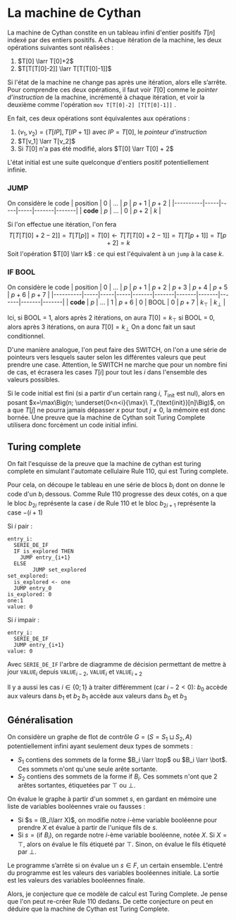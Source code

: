 
# La machine de Cythan

La machine de Cythan constite en un tableau infini d'entier positifs $T[n]$ indexé par des entiers positifs.
A chaque itération de la machine, les deux opérations suivantes sont réalisées :
1. $T[0] \larr T[0]+2$
2. $T[T[T[0]-2]] \larr T[T[T[0]-1]]$

Si l'état de la machine ne change pas après une itération, alors elle s’arrête.
Pour comprendre ces deux opérations, il faut voir $T[0]$ comme le *pointer d'instruction* de la machine, incrémenté à chaque itération, et voir la deuxième comme l'opération `mov T[T[0]-2] [T[T[0]-1]]` .

En fait, ces deux opérations sont équivalentes aux opérations :
1. $(v_1,v_2) = (T[IP],T[IP+1])$ avec $IP = T[0]$, le *pointeur d'instruction*
2. $T[v_1] \larr T[v_2]$
3. Si $T[0]$ n'a pas été modifié, alors $T[0] \larr T[0] + 2$

L'état initial est une suite quelconque d'entiers positif potentiellement infinie.

### JUMP

On considère le code 
| position |  0  | ... | $p$ | $p+1$ | $p+2$ |
|----------|-----|-----|-----|-------|-------|
| **code** | $p$ | ... |  0  | $p+2$ | $k$ |

Si l'on effectue une itération, l'on fera
$$T[T[T[0]+2-2]] = T[T[p]]=T[0] \longleftarrow T[T[T[0]+2-1]] = T[T[p+1]]=T[p+2]=k$$
Soit l'opération $T[0] \larr k$ : ce qui est l'équivalent à un `jump` à la case $k$.

### IF BOOL

On considère le code 
| position |  0  | ... | $p$ | $p+1$ | $p+2$ | $p+3$ | $p+4$ | $p+5$ | $p+6$ | $p+7$ |
|----------|-----|-----|-----|-------|-------|-------|-------|-------|-------|-------|
| **code** | $p$ | ... |  1  | $p+6$ |  $0$  |  BOOL |  $0$  | $p+7$ |  $k_\top$  |  $k_\bot$  |

Ici, si BOOL = 1, alors après 2 itérations, on aura $T[0]=k_\top$
si BOOL = 0, alors après 3 itérations, on aura $T[0]=k_\bot$
On a donc fait un saut conditionnel. 

D'une manière analogue, l'on peut faire des SWITCH, on l'on a une série de pointeurs vers lesquels sauter selon les différentes valeurs que peut prendre une case. Attention, le SWITCH ne marche que pour un nombre fini de cas, et écrasera les cases $T[i]$ pour tout les $i$ dans l'ensemble des valeurs possibles.

Si le code initial est fini (si a partir d'un certain rang $i$, $T_{\text{init}}$ est nul), alors en posant $x=\max\Big(n; \underset{0<n<i}{\max}\ T_{\text{init}}[n]\Big)$, on a que $T[j]$ ne pourra jamais dépasser $x$ pour tout $j\neq 0$, la mémoire est donc bornée.
Une preuve que la machine de Cythan soit Turing Complete utilisera donc forcément un code initial infini.

## Turing complete
On fait l'esquisse de la preuve que la machine de cythan est turing complete en simulant l'automate cellulaire Rule 110, qui est Turing complete.

Pour cela, on découpe le tableau en une série de blocs $b_i$ dont on donne le code d'un $b_i$ dessous.
Comme Rule 110 progresse des deux cotés, on a que le bloc $b_{2i}$ représente la case $i$ de Rule 110 et le bloc $b_{2i+1}$ représente la case $-(i+1)$

Si $i$ pair :
```
entry_i: 
  SERIE_DE_IF
  IF is_explored THEN
    JUMP entry_{i+1}
  ELSE 
   		JUMP set_explored
set_explored: 
  is_explored <- one
  JUMP entry_0
is_explored: 0
one:1
value: 0
```

Si $i$ impair :
```
entry_i: 
  SERIE_DE_IF
  JUMP entry_{i+1}
value: 0
```

Avec `SERIE_DE_IF` l'arbre de diagramme de décision permettant de mettre à jour `VALUE`$_{i}$ depuis `VALUE`$_{i-2}$, `VALUE`$_{i}$ et `VALUE`$_{i+2}$

Il y a aussi les cas $i\in\{0;1\}$ à traiter différemment (car $i-2<0$):
$b_0$ accède aux valeurs dans $b_{1}$ et $b_2$ 
$b_{1}$ accède aux valeurs dans $b_0$ et $b_{3}$

## Généralisation

On considère un graphe de flot de contrôle $G=(S= S_1\sqcup S_2,A)$ potentiellement infini ayant seulement deux types de sommets :
 - $S_1$ contiens des sommets de la forme $B_i \larr \top$ ou $B_i \larr \bot$. Ces sommets n'ont qu'une seule arête sortante.
 - $S_2$ contiens des sommets de la forme $\text{if }B_i$. Ces sommets n'ont que 2 arêtes sortantes, étiquetées par $\top$ ou $\bot$.

On évalue le graphe à partir d'un sommet $s$, en gardant en mémoire une liste de variables booléennes vraie ou fausses :
 - Si $s = (B_i\larr X)$, on modifie notre $i$-ème variable booléenne pour prendre $X$ et évalue à partir de l'unique fils de $s$.
 - Si $s=(\text{if }B_i)$, on regarde notre $i$-ème variable booléenne, notée $X$. Si $X=\top$, alors on évalue le fils étiqueté par $\top$. Sinon, on évalue le fils étiqueté par $\bot$.

Le programme s’arrête si on évalue un $s\in F$, un certain ensemble.
L'entré du programme est les valeurs des variables booléennes initiale. La sortie est les valeurs des variables booléennes finale.

Alors, je conjecture que ce modèle de calcul est Turing Complete. Je pense que l'on peut re-créer Rule 110 dedans.
De cette conjecture on peut en déduire que la machine de Cythan est Turing Complete.
<!--stackedit_data:
eyJoaXN0b3J5IjpbMTQ0NTUzNzgzOSwtMTUzMTkzMzczOCwxMT
g0MTE4MjY0LC0xMTUxOTQ4MTUxLDE2NTA3NDA3NzAsMTQ0Nzc2
NTI1OCwtMTcwOTQ3OTQ3MiwtMTk1NTMzNjAzMiwxNjEwMjg0OD
csMTM3NzIzMDMwNCwxMzk1MTIyMTg0LDEyMDMzMzU5ODIsLTk4
NjQ4MTE3Ml19
-->